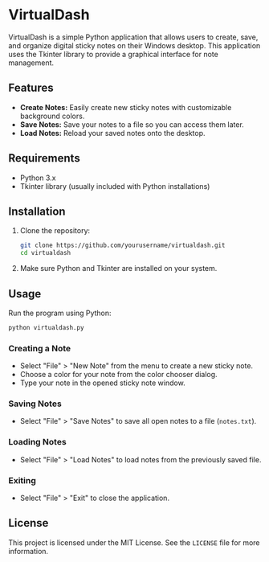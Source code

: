 # VirtualDash

VirtualDash is a simple Python application that allows users to create, save, and organize digital sticky notes on their Windows desktop. This application uses the Tkinter library to provide a graphical interface for note management.

## Features

- **Create Notes:** Easily create new sticky notes with customizable background colors.
- **Save Notes:** Save your notes to a file so you can access them later.
- **Load Notes:** Reload your saved notes onto the desktop.

## Requirements

- Python 3.x
- Tkinter library (usually included with Python installations)

## Installation

1. Clone the repository:
    ```bash
    git clone https://github.com/yourusername/virtualdash.git
    cd virtualdash
    ```

2. Make sure Python and Tkinter are installed on your system.

## Usage

Run the program using Python:

```bash
python virtualdash.py
```

### Creating a Note

- Select "File" > "New Note" from the menu to create a new sticky note.
- Choose a color for your note from the color chooser dialog.
- Type your note in the opened sticky note window.

### Saving Notes

- Select "File" > "Save Notes" to save all open notes to a file (`notes.txt`).

### Loading Notes

- Select "File" > "Load Notes" to load notes from the previously saved file.

### Exiting

- Select "File" > "Exit" to close the application.

## License

This project is licensed under the MIT License. See the `LICENSE` file for more information.